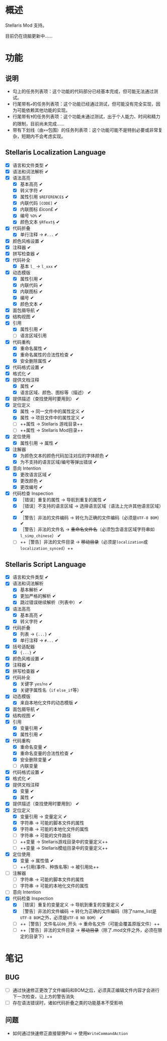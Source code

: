 # 概述

Stellaris Mod 支持。

目前仍在烧脑更新中……

# 功能

## 说明

* 勾上的任务列表项：这个功能的代码部分已经基本完成，但可能无法通过测试。
* 行尾带有`✔`的任务列表项：这个功能已经通过测试，但可能没有完全实现，因为可能依赖其他功能的实现。
* 行尾带有`❓`的任务列表项：这个功能未通过测试，出于个人能力、时间和精力的限制，目前尚未完成……
* 带有下划线（由`++`包围）的任务列表项：这个功能可能不是特别必要或非常复杂，短期内不会考虑实现。

## Stellaris Localization Language

* [X] 语言和文件类型 ✔
* [X] 语法和词法解析 ✔
* [X] 语法高亮
  * [X] 基本高亮 ✔
  * [X] 转义字符 ✔
  * [X] 属性引用 `$REFERENCE$` ✔
  * [X] 内联代码 `[CODE]` ✔
  * [X] 内联图标 £icon£ ✔
  * [X] 编号 `%O%` ✔
  * [X] 颜色文本 `§RText§` ✔
* [X] 代码折叠
  * [X] 单行注释 -> `#...` ✔
* [X] 颜色风格设置 ✔
* [X] 注释器 ✔
* [X] 拼写检查器 ✔
* [X] 代码补全
  * [X] 基本 `l_` -> `l_xxx` ✔
* [X] 动态模版
  * [X] 属性引用 ✔
  * [X] 内联代码 ✔
  * [X] 内联图标 ✔
  * [X] 编号 ✔
  * [X] 颜色文本 ✔
* [X] 面包屑导航 ✔
* [X] 结构视图 ✔
* [X] 引用
  * [X] 属性引用 ✔
  * [ ] 语言区域引用
* [X] 代码重构
  * [X] 重命名属性 ✔
  * [X] 重命名属性的合法性检查 ✔
  * [X] 安全删除属性 ✔
* [X] 代码格式设置 ✔
* [X] 格式化 ✔
* [X] 提供文档注释
  * [X] 属性 ✔
  * [X] 语言区域、颜色、图标等（描述） ✔
* [X] 提供描述（查找使用时要用到） ✔
* [X] 定位定义
  * [X] 属性 -> 同一文件中的属性定义 ✔
  * [X] 属性 -> 项目文件中的属性定义 ✔
  * [ ] ++属性 -> Stellaris 游戏目录++
  * [ ] ++属性 -> Stellaris Mod目录++
* [X] 定位使用
  * [X] 属性引用 -> 属性 ✔ 
* [X] 注解器
  * [X] 为颜色文本的颜色代码加注对应的字体颜色 ✔
  * [X] 为不支持的语言区域/编号等弹出错误 ✔
* [X] 意向 Intention
  * [X] 更改语言区域 ✔
  * [X] 更改颜色 ✔
  * [X] 更改编号 ✔
* [X] 代码检查 Inspection
  * [X] ［错误］重复的属性 → 导航到重复的属性 ✔
  * [X] ［错误］不支持的语言区域 → 选择语言区域（语法上允许其他语言区域） ✔
  * [X] ［警告］非法的文件编码 → 转化为正确的文件编码（必须是`UTF-8 BOM`） ✔
  * [X] ［警告］非法的文件名 → ~~重命名文件名~~（必须包含语言区域字符串如`l_simp_chinese`） ✔
  * [ ] ++［警告］非法的文件目录 → ~~移动目录~~（必须是`localization`或`localization_synced`）++

## Stellaris Script Language

* [X] 语言和文件类型 ✔
* [X] 语法和词法解析
  * [X] 基本解析 ✔
  * [X] 更加严格的解析 ✔
  * [X] 跳过错误继续解析（列表中） ✔
* [X] 语法高亮
  * [X] 基本高亮 ✔
  * [X] 转义字符 ✔
* [X] 代码折叠
  * [X] 列表 -> `{...}` ✔
  * [X] 单行注释 -> `#...` ✔
* [X] 括号适配器
  * [X] `{...}` ✔ 
* [X] 颜色风格设置 ✔
* [X] 注释器 ✔
* [X] 拼写检查器 ✔
* [X] 代码补全
  * [X] 关键字 `yes`/`no` ✔
  * [X] 关键字属性名（`if` `else_if`等）
* [X] 动态模版
  * [X] 来自本地化文件的动态模版  ✔
* [X] 面包屑导航 ✔
* [X] 结构视图 ✔
* [X] 引用
  * [X] 变量引用 ✔
  * [X] 属性引用 ✔
* [X] 代码重构
  * [X] 重命名变量 ✔
  * [X] 重命名变量的合法性检查 ✔
  * [X] 安全删除变量 ✔
  * [ ] 内联变量
* [X] 代码格式设置 ✔
* [X] 格式化 ✔
* [X] 提供文档注释
  * [X] 变量 ✔
  * [X] 属性 ✔
* [X] 提供描述（查找使用时要用到） ✔
* [X] 定位定义
  * [X] 变量引用 -> 变量定义 ✔
  * [X] 字符串 -> 可能的脚本文件的属性
  * [X] 字符串 -> 可能的本地化文件的属性
  * [ ] 字符串 -> 可能的文件路径
  * [ ] ++变量 -> Stellaris游戏目录中的变量定义++
  * [ ] ++变量 -> Stellaris模组目录中的变量定义++
* [X] 定位使用
  * [X] 变量 -> 属性值 ✔
  * [ ] ++引用(事件、种族名等) -> 被引用处++
* [ ] 注解器
  * [ ] 字符串 -> 可能的脚本文件的属性
  * [ ] 字符串 -> 可能的本地化文件的属性
* [ ] 意向 Intention
* [X] 代码检查 Inspection
  * [X] ［错误］重复的变量定义 → 导航到重复的变量定义 ✔
  * [X] ［警告］非法的文件编码 → 转化为正确的文件编码（除了name_list是`UTF-8 BOM`之外，必须是`UTF-8 NO BOM`） ✔
  * [ ] ++［警告］文件名以`00_`开头 → 重命名文件（可能会覆盖原版文件）++
  * [ ] ++［警告］非法的文件目录 → ~~移动目录~~（除了.mod文件之外，必须在限定的目录下）++
# 笔记

## BUG

* [ ] 通过快速修正更改了文件编码和BOM之后，必须真正编辑文件内容才会进行下一次检查，让上方的警告消失
* [ ] 存在语法错误时，诸如代码折叠之类的功能基本不受影响

## 问题

* 如何通过快速修正直接替换Psi -> 使用`WriteCommandAction`
